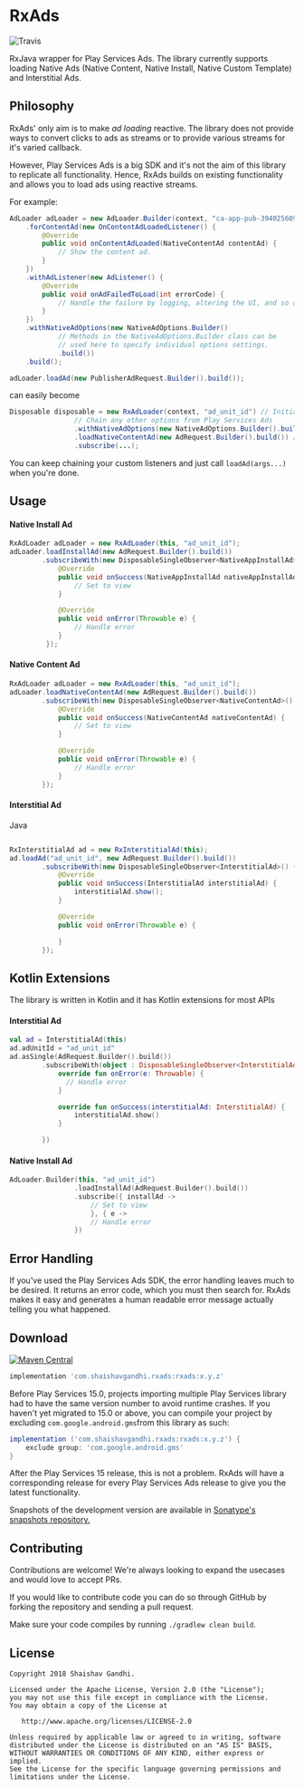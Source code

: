 RxAds
========

![Travis](https://img.shields.io/travis/shaishavgandhi05/RxAds.svg)

RxJava wrapper for Play Services Ads. The library currently supports loading Native Ads (Native Content, Native Install, Native Custom Template) and Interstitial Ads.

## Philosophy
RxAds' only aim is to make _ad loading_ reactive. The library does not provide ways to convert clicks to ads as streams or to provide various streams for it's varied callback. 

However, Play Services Ads is a big SDK and it's not the aim of this library to replicate all functionality. Hence, RxAds builds on existing functionality and allows you to load ads using reactive streams. 


For example:
```java
AdLoader adLoader = new AdLoader.Builder(context, "ca-app-pub-3940256099942544/2247696110")
    .forContentAd(new OnContentAdLoadedListener() {
        @Override
        public void onContentAdLoaded(NativeContentAd contentAd) {
            // Show the content ad.
        }
    })
    .withAdListener(new AdListener() {
        @Override
        public void onAdFailedToLoad(int errorCode) {
            // Handle the failure by logging, altering the UI, and so on.
        }
    })
    .withNativeAdOptions(new NativeAdOptions.Builder()
            // Methods in the NativeAdOptions.Builder class can be
            // used here to specify individual options settings.
            .build())
    .build();

adLoader.loadAd(new PublisherAdRequest.Builder().build());
```
can easily become
```java
Disposable disposable = new RxAdLoader(context, "ad_unit_id") // Initialize same as AdLoader.Builder
                // Chain any other options from Play Services Ads
                .withNativeAdOptions(new NativeAdOptions.Builder().build())
                .loadNativeContentAd(new AdRequest.Builder().build()) // Load ad
                .subscribe(...); 
```
You can keep chaining your custom listeners and just call `loadAd(args...)` when you're done.

## Usage

#### Native Install Ad
```java
RxAdLoader adLoader = new RxAdLoader(this, "ad_unit_id");
adLoader.loadInstallAd(new AdRequest.Builder().build())
        .subscribeWith(new DisposableSingleObserver<NativeAppInstallAd>() {
            @Override
            public void onSuccess(NativeAppInstallAd nativeAppInstallAd) {
                // Set to view
            }

            @Override
            public void onError(Throwable e) {
                // Handle error
            }
         });
```
#### Native Content Ad
```java
RxAdLoader adLoader = new RxAdLoader(this, "ad_unit_id");
adLoader.loadNativeContentAd(new AdRequest.Builder().build())
        .subscribeWith(new DisposableSingleObserver<NativeContentAd>() {
            @Override
            public void onSuccess(NativeContentAd nativeContentAd) {
                // Set to view                
            }

            @Override
            public void onError(Throwable e) {
                // Handle error
            }
        });
```
#### Interstitial Ad
Java
```java

RxInterstitialAd ad = new RxInterstitialAd(this);
ad.loadAd("ad_unit_id", new AdRequest.Builder().build())
        .subscribeWith(new DisposableSingleObserver<InterstitialAd>() {
            @Override
            public void onSuccess(InterstitialAd interstitialAd) {
                interstitialAd.show();
            }

            @Override
            public void onError(Throwable e) {

            }
        });
```
## Kotlin Extensions

The library is written in Kotlin and it has Kotlin extensions for most APIs

#### Interstitial Ad
```kotlin
val ad = InterstitialAd(this)
ad.adUnitId = "ad_unit_id"
ad.asSingle(AdRequest.Builder().build())
        .subscribeWith(object : DisposableSingleObserver<InterstitialAd>() {
            override fun onError(e: Throwable) {
              // Handle error
            }

            override fun onSuccess(interstitialAd: InterstitialAd) {
                interstitialAd.show()
            }

        })
```

#### Native Install Ad
```kotlin
AdLoader.Builder(this, "ad_unit_id")
                .loadInstallAd(AdRequest.Builder().build())
                .subscribe({ installAd ->
                    // Set to view
                    }, { e ->
                    // Handle error
                })
```

## Error Handling

If you've used the Play Services Ads SDK, the error handling leaves much to be desired. It returns an error code, which you must then search for. RxAds makes it easy and generates a human readable error message actually telling you what happened. 

## Download

[![Maven Central](https://img.shields.io/maven-central/v/com.shaishavgandhi.rxads/rxads.svg)](https://mvnrepository.com/artifact/com.shaishavgandhi.rxads/rxads)
```groovy
implementation 'com.shaishavgandhi.rxads:rxads:x.y.z'
```
Before Play Services 15.0, projects importing multiple Play Services library had to have the same version number to avoid runtime crashes. If you haven't yet migrated to 15.0 or above, you can compile your project by excluding `com.google.android.gms`from this library as such:

```groovy
implementation ('com.shaishavgandhi.rxads:rxads:x.y.z') {
    exclude group: 'com.google.android.gms'
}
```
After the Play Services 15 release, this is not a problem. RxAds will have a corresponding release for every Play Services Ads release to give you the latest functionality. 

Snapshots of the development version are available in [Sonatype's snapshots repository.](https://oss.sonatype.org/content/repositories/snapshots/)

## Contributing

Contributions are welcome! We're always looking to expand the usecases and would love to accept PRs.

If you would like to contribute code you can do so through GitHub by forking
the repository and sending a pull request.

Make sure your code compiles by running `./gradlew clean build`.

## License
    
    Copyright 2018 Shaishav Gandhi.

    Licensed under the Apache License, Version 2.0 (the "License");
    you may not use this file except in compliance with the License.
    You may obtain a copy of the License at

       http://www.apache.org/licenses/LICENSE-2.0

    Unless required by applicable law or agreed to in writing, software
    distributed under the License is distributed on an "AS IS" BASIS,
    WITHOUT WARRANTIES OR CONDITIONS OF ANY KIND, either express or implied.
    See the License for the specific language governing permissions and
    limitations under the License.


